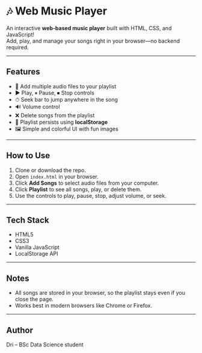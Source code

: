 # 🎶 Web Music Player

An interactive **web-based music player** built with HTML, CSS, and JavaScript!  
Add, play, and manage your songs right in your browser—no backend required.  

---

## Features

- 🎵 Add multiple audio files to your playlist
- ▶️ Play, ⏸ Pause, ⏹ Stop controls
- ⏱ Seek bar to jump anywhere in the song
- 🔊 Volume control
- ❌ Delete songs from the playlist
- 💾 Playlist persists using **localStorage**
- 🖼 Simple and colorful UI with fun images

---

## How to Use

1. Clone or download the repo.
2. Open `index.html` in your browser.
3. Click **Add Songs** to select audio files from your computer.
4. Click **Playlist** to see all songs, play, or delete them.
5. Use the controls to play, pause, stop, adjust volume, or seek.

---

## Tech Stack

- HTML5
- CSS3
- Vanilla JavaScript
- LocalStorage API

---

## Notes

- All songs are stored in your browser, so the playlist stays even if you close the page.  
- Works best in modern browsers like Chrome or Firefox.  

---
## Author

Dri – BSc Data Science student
